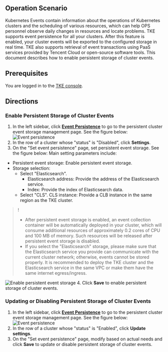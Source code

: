## Operation Scenario

Kubernetes Events contain information about the operations of Kubernetes clusters and the scheduling of various resources, which can help OPS personnel observe daily changes in resources and locate problems. TKE supports event persistence for all your clusters. After this feature is enabled, your cluster events will be exported to the configured storage in real time. TKE also supports retrieval of event transactions using PaaS services provided by Tencent Cloud or open-source software tools. This document describes how to enable persistent storage of cluster events.

## Prerequisites

You are logged in to the [TKE console](https://console.cloud.tencent.com/tke2).

## Directions

### Enable Persistent Storage of Cluster Events

1. In the left sidebar, click **[Event Persistence](https://console.cloud.tencent.com/tke2/persistentEvent?rid=1)** to go to the persistent cluster event storage management page. See the figure below:
![Event persistence](https://main.qcloudimg.com/raw/f5a2dbcab74a0e44b4d7a489ec8425b7.png)
2. In the row of a cluster whose "status" is "Disabled", click **Settings**.
3. On the "Set event persistence" page, set persistent event storage. See the figure below:
Main setting parameters include:
 - Persistent event storage: Enable persistent event storage.
 - Storage selection:
    - Select "Elasticsearch".
      - Elasticsearch address: Provide the address of the Elasticsearch service.
      - Index: Provide the index of Elasticsearch data.
    - Select "CLS".
    CLS instance: Provide a CLB instance in the same region as the TKE cluster.

 >! 
 > - After persistent event storage is enabled, an event collection container will be automatically deployed in your cluster, which will consume additional resources of approximately 0.2 cores of CPU and 100 MB of memory. Such resources will be released after persistent event storage is disabled.
 > - If you select the "Elasticsearch" storage, please make sure that the Elasticsearch service you provide can communicate with the current cluster network; otherwise, events cannot be stored properly. It is recommended to deploy the TKE cluster and the Elasticsearch service in the same VPC or make them have the same internet egress/ingress.

 ![Enable persistent event storage](https://main.qcloudimg.com/raw/f1e5596b7ad2516d3adb6198c2871ad6.png)
4. Click **Save** to enable persistent storage of cluster events.

### Updating or Disabling Persistent Storage of Cluster Events

1. In the left sidebar, click **[Event Persistence](https://console.cloud.tencent.com/tke2/persistentEvent?rid=1)** to go to the persistent cluster event storage management page. See the figure below:
![Event persistence](https://main.qcloudimg.com/raw/d20bac46f4d726ec87b54fc9021fb7d6.png)
2. In the row of a cluster whose "status" is "Enabled", click **Update settings**.
3. On the "Set event persistence" page, modify based on actual needs and click **Save** to update or disable persistent storage of cluster events.

